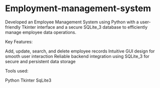 # Employment-management-system
Developed an Employee Management System using Python with a user-friendly Tkinter interface and a secure SQLite_3 database to efficiently manage employee data operations.

Key Features:

Add, update, search, and delete employee records
Intuitive GUI design for smooth user interaction
Reliable backend integration using SQLite_3 for secure and persistent data storage

Tools used:

Python
Tkinter
SqLite3





